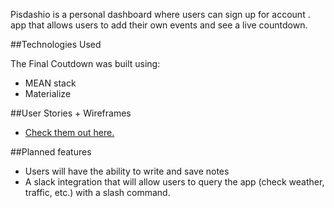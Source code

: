 Pisdashio is a personal dashboard where users can sign up for account . app that allows users to add their own events and see a live countdown.

##Technologies Used

The Final Coutdown was built using:

* MEAN stack
* Materialize

##User Stories + Wireframes

* [Check them out here.](https://trello.com/b/BdoZkriE/personal-dashboard-site)

##Planned features

* Users will have the ability to write and save notes
* A slack integration that will allow users to query the app (check weather, traffic, etc.) with a slash command.




